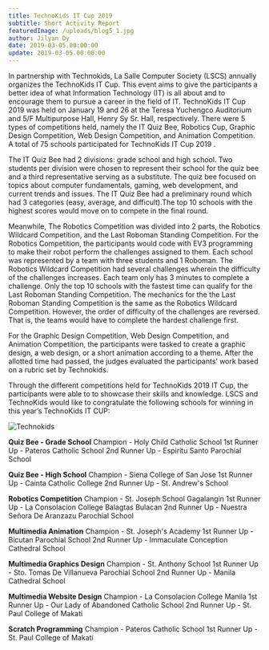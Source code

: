 ```yaml
---
title: TechnoKids IT Cup 2019
subtitle: Short Activity Report 
featuredImage: /uploads/blog5_1.jpg
author: Jilyan Dy
date: 2019-03-05.00:00:00
update: 2019-03-05.00:00:00
---
```

In partnership with Technokids, La Salle Computer Society (LSCS) annually organizes the TechnoKids IT Cup. This event aims to give the participants a better idea of what Information Technology (IT) is all about and to encourage them to pursue a career in the field of IT. TechnoKids IT Cup 2019 was held on January 19 and 26 at the Teresa Yuchengco Auditorium and 5/F Multipurpose Hall, Henry Sy Sr. Hall, respectively. There were 5 types of competitions held, namely the IT Quiz Bee, Robotics Cup, Graphic Design Competition, Web Design Competition, and Animation Competition. A total of 75 schools participated for TechnoKids IT Cup 2019 .

The IT Quiz Bee had 2 divisions: grade school and high school. Two students per division were chosen to represent their school for the quiz bee and a third representative serving as a substitute. The quiz bee focused on topics about computer fundamentals, gaming, web development, and current trends and issues. The IT Quiz Bee had a preliminary round which had 3 categories (easy, average, and difficult).The top 10 schools with the highest scores would move on to compete in the final round.

Meanwhile, The Robotics Competition was divided into 2 parts, the Robotics Wildcard Competition, and the Last Roboman Standing Competition. For the Robotics Competition, the participants would code with EV3 programming to make their robot perform the challenges assigned to them. Each school was represented by a team with three students and 1 Roboman. The Robotics Wildcard Competition had several challenges wherein the difficulty of the challenges increases. Each team only has 3 minutes to complete a challenge. Only the top 10 schools with the fastest time can qualify for the Last Roboman Standing Competition. The mechanics for the the Last Roboman Standing Competition is the same as the Robotics Wildcard Competition. However, the order of difficulty of the challenges are reversed. That is, the teams would have to complete the hardest challenge first.

For the Graphic Design Competition, Web Design Competition, and Animation Competition, the participants were tasked to create a graphic design, a web design, or a short animation according to a theme. After the allotted time had passed, the judges evaluated the participants’ work based on a rubric set by Technokids.

Through the different competitions held for TechnoKids 2019 IT Cup, the participants were able to to showcase their skills and knowledge. LSCS and TechnoKids would like to congratulate the following schools for winning in this year’s TechnoKids IT CUP:

![Technokids](/uploads/blog5_2.jpg)

**Quiz Bee - Grade School**
Champion - Holy Child Catholic School
1st Runner Up - Pateros Catholic School
2nd Runner Up - Espiritu Santo Parochial School

**Quiz Bee - High School**
Champion - Siena College of San Jose
1st Runner Up - Cainta Catholic College
2nd Runner Up - St. Andrew's School

**Robotics Competition**
Champion - St. Joseph School Gagalangin
1st Runner Up - La Consolacion College Balagtas Bulacan
2nd Runner Up - Nuestra Señora De Aranzazu Parochial School

**Multimedia Animation**
Champion - St. Joseph's Academy
1st Runner Up - Bicutan Parochial School
2nd Runner Up - Immaculate Conception Cathedral School

**Multimedia Graphics Design**
Champion - St. Anthony School
1st Runner Up - Sto. Tomas De Villanueva Parochial School
2nd Runner Up - Manila Cathedral School

**Multimedia Website Design**
Champion - La Consolacion College Manila
1st Runner Up - Our Lady of Abandoned Catholic School
2nd Runner Up - St. Paul College of Makati

**Scratch Programming**
Champion - Pateros Catholic School
1st Runner Up - St. Paul College of Makati 